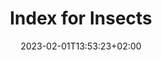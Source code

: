 ---
title: "Index for Insects"
date: 2023-02-01T13:53:23+02:00
draft: true
url: "/category/insects/"
---